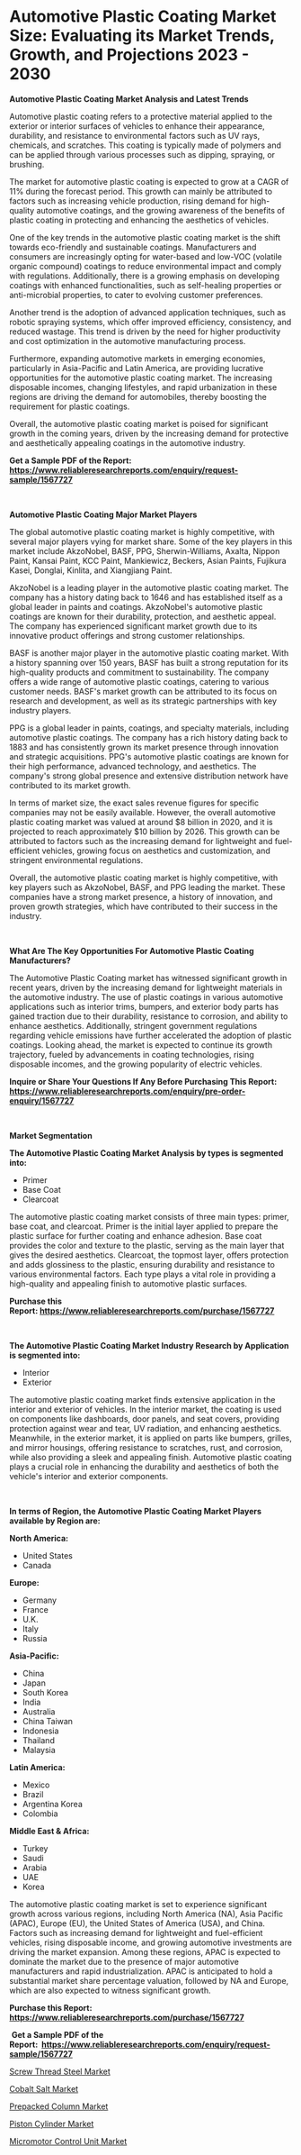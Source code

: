 <p><h1>Automotive Plastic Coating Market Size: Evaluating its Market Trends, Growth, and Projections 2023 - 2030</h1></p><p><strong>Automotive Plastic Coating Market Analysis and Latest Trends</strong></p>
<p><p>Automotive plastic coating refers to a protective material applied to the exterior or interior surfaces of vehicles to enhance their appearance, durability, and resistance to environmental factors such as UV rays, chemicals, and scratches. This coating is typically made of polymers and can be applied through various processes such as dipping, spraying, or brushing.</p><p>The market for automotive plastic coating is expected to grow at a CAGR of 11% during the forecast period. This growth can mainly be attributed to factors such as increasing vehicle production, rising demand for high-quality automotive coatings, and the growing awareness of the benefits of plastic coating in protecting and enhancing the aesthetics of vehicles.</p><p>One of the key trends in the automotive plastic coating market is the shift towards eco-friendly and sustainable coatings. Manufacturers and consumers are increasingly opting for water-based and low-VOC (volatile organic compound) coatings to reduce environmental impact and comply with regulations. Additionally, there is a growing emphasis on developing coatings with enhanced functionalities, such as self-healing properties or anti-microbial properties, to cater to evolving customer preferences.</p><p>Another trend is the adoption of advanced application techniques, such as robotic spraying systems, which offer improved efficiency, consistency, and reduced wastage. This trend is driven by the need for higher productivity and cost optimization in the automotive manufacturing process.</p><p>Furthermore, expanding automotive markets in emerging economies, particularly in Asia-Pacific and Latin America, are providing lucrative opportunities for the automotive plastic coating market. The increasing disposable incomes, changing lifestyles, and rapid urbanization in these regions are driving the demand for automobiles, thereby boosting the requirement for plastic coatings.</p><p>Overall, the automotive plastic coating market is poised for significant growth in the coming years, driven by the increasing demand for protective and aesthetically appealing coatings in the automotive industry.</p></p>
<p><strong>Get a Sample PDF of the Report:&nbsp; <a href="https://www.reliableresearchreports.com/enquiry/request-sample/1567727">https://www.reliableresearchreports.com/enquiry/request-sample/1567727</a></strong></p>
<p>&nbsp;</p>
<p><strong>Automotive Plastic Coating Major Market Players</strong></p>
<p><p>The global automotive plastic coating market is highly competitive, with several major players vying for market share. Some of the key players in this market include AkzoNobel, BASF, PPG, Sherwin-Williams, Axalta, Nippon Paint, Kansai Paint, KCC Paint, Mankiewicz, Beckers, Asian Paints, Fujikura Kasei, Donglai, Kinlita, and Xiangjiang Paint.</p><p>AkzoNobel is a leading player in the automotive plastic coating market. The company has a history dating back to 1646 and has established itself as a global leader in paints and coatings. AkzoNobel's automotive plastic coatings are known for their durability, protection, and aesthetic appeal. The company has experienced significant market growth due to its innovative product offerings and strong customer relationships.</p><p>BASF is another major player in the automotive plastic coating market. With a history spanning over 150 years, BASF has built a strong reputation for its high-quality products and commitment to sustainability. The company offers a wide range of automotive plastic coatings, catering to various customer needs. BASF's market growth can be attributed to its focus on research and development, as well as its strategic partnerships with key industry players.</p><p>PPG is a global leader in paints, coatings, and specialty materials, including automotive plastic coatings. The company has a rich history dating back to 1883 and has consistently grown its market presence through innovation and strategic acquisitions. PPG's automotive plastic coatings are known for their high performance, advanced technology, and aesthetics. The company's strong global presence and extensive distribution network have contributed to its market growth.</p><p>In terms of market size, the exact sales revenue figures for specific companies may not be easily available. However, the overall automotive plastic coating market was valued at around $8 billion in 2020, and it is projected to reach approximately $10 billion by 2026. This growth can be attributed to factors such as the increasing demand for lightweight and fuel-efficient vehicles, growing focus on aesthetics and customization, and stringent environmental regulations.</p><p>Overall, the automotive plastic coating market is highly competitive, with key players such as AkzoNobel, BASF, and PPG leading the market. These companies have a strong market presence, a history of innovation, and proven growth strategies, which have contributed to their success in the industry.</p></p>
<p>&nbsp;</p>
<p><strong>What Are The Key Opportunities For Automotive Plastic Coating Manufacturers?</strong></p>
<p><p>The Automotive Plastic Coating market has witnessed significant growth in recent years, driven by the increasing demand for lightweight materials in the automotive industry. The use of plastic coatings in various automotive applications such as interior trims, bumpers, and exterior body parts has gained traction due to their durability, resistance to corrosion, and ability to enhance aesthetics. Additionally, stringent government regulations regarding vehicle emissions have further accelerated the adoption of plastic coatings. Looking ahead, the market is expected to continue its growth trajectory, fueled by advancements in coating technologies, rising disposable incomes, and the growing popularity of electric vehicles.</p></p>
<p><strong>Inquire or Share Your Questions If Any Before Purchasing This Report: <a href="https://www.reliableresearchreports.com/enquiry/pre-order-enquiry/1567727">https://www.reliableresearchreports.com/enquiry/pre-order-enquiry/1567727</a></strong></p>
<p>&nbsp;</p>
<p><strong>Market Segmentation</strong></p>
<p><strong>The Automotive Plastic Coating Market Analysis by types is segmented into:</strong></p>
<p><ul><li>Primer</li><li>Base Coat</li><li>Clearcoat</li></ul></p>
<p><p>The automotive plastic coating market consists of three main types: primer, base coat, and clearcoat. Primer is the initial layer applied to prepare the plastic surface for further coating and enhance adhesion. Base coat provides the color and texture to the plastic, serving as the main layer that gives the desired aesthetics. Clearcoat, the topmost layer, offers protection and adds glossiness to the plastic, ensuring durability and resistance to various environmental factors. Each type plays a vital role in providing a high-quality and appealing finish to automotive plastic surfaces.</p></p>
<p><strong>Purchase this Report:&nbsp;<a href="https://www.reliableresearchreports.com/purchase/1567727">https://www.reliableresearchreports.com/purchase/1567727</a></strong></p>
<p>&nbsp;</p>
<p><strong>The Automotive Plastic Coating Market Industry Research by Application is segmented into:</strong></p>
<p><ul><li>Interior</li><li>Exterior</li></ul></p>
<p><p>The automotive plastic coating market finds extensive application in the interior and exterior of vehicles. In the interior market, the coating is used on components like dashboards, door panels, and seat covers, providing protection against wear and tear, UV radiation, and enhancing aesthetics. Meanwhile, in the exterior market, it is applied on parts like bumpers, grilles, and mirror housings, offering resistance to scratches, rust, and corrosion, while also providing a sleek and appealing finish. Automotive plastic coating plays a crucial role in enhancing the durability and aesthetics of both the vehicle's interior and exterior components.</p></p>
<p>&nbsp;</p>
<p><strong>In terms of Region, the Automotive Plastic Coating Market Players available by Region are:</strong></p>
<p>
    <p> <strong> North America: </strong>
        <ul>
            <li>United States</li>
            <li>Canada</li>
        </ul>
        </p> 
    <p> <strong> Europe: </strong>
        <ul>
            <li>Germany</li>
            <li>France</li>
            <li>U.K.</li>
            <li>Italy</li>
            <li>Russia</li>
        </ul>
        </p> 
    <p> <strong> Asia-Pacific: </strong>
        <ul>
            <li>China</li>
            <li>Japan</li>
            <li>South Korea</li>
            <li>India</li>
            <li>Australia</li>
            <li>China Taiwan</li>
            <li>Indonesia</li>
            <li>Thailand</li>
            <li>Malaysia</li>
        </ul>
        </p> 
    <p> <strong> Latin America: </strong>
        <ul>
            <li>Mexico</li>
            <li>Brazil</li>
            <li>Argentina Korea</li>
            <li>Colombia</li>
        </ul>
        </p> 
    <p> <strong> Middle East & Africa: </strong>
        <ul>
            <li>Turkey</li>
            <li>Saudi</li>
            <li>Arabia</li>
            <li>UAE</li>
            <li>Korea</li>
        </ul>
    </p>
    </p>
<p><p>The automotive plastic coating market is set to experience significant growth across various regions, including North America (NA), Asia Pacific (APAC), Europe (EU), the United States of America (USA), and China. Factors such as increasing demand for lightweight and fuel-efficient vehicles, rising disposable income, and growing automotive investments are driving the market expansion. Among these regions, APAC is expected to dominate the market due to the presence of major automotive manufacturers and rapid industrialization. APAC is anticipated to hold a substantial market share percentage valuation, followed by NA and Europe, which are also expected to witness significant growth.</p></p>
<p><strong>Purchase this Report: <a href="https://www.reliableresearchreports.com/purchase/1567727">https://www.reliableresearchreports.com/purchase/1567727</a></strong></p>
<p>&nbsp;<strong>Get a Sample PDF of the Report:&nbsp;&nbsp;<a href="https://www.reliableresearchreports.com/enquiry/request-sample/1567727">https://www.reliableresearchreports.com/enquiry/request-sample/1567727</a></strong></p>
<p><strong></strong></p>
<p><p><a href="https://medium.com/@board.cry.ball/screw-thread-steel-market-furnishes-information-on-market-share-market-trends-and-market-growth-731ad866a805">Screw Thread Steel Market</a></p><p><a href="https://medium.com/@favor.look.seal/cobalt-salt-market-the-key-to-successful-business-strategy-forecast-till-2030-7afc3d0111f0">Cobalt Salt Market</a></p><p><a href="https://www.linkedin.com/pulse/prepacked-column-market-insights-players-forecast-till-cnt1c/">Prepacked Column Market</a></p><p><a href="https://www.linkedin.com/pulse/piston-cylinder-market-size-share-global-analysis-report-qa2ac/">Piston Cylinder Market</a></p><p><a href="https://github.com/ashepherd82/Market-Research-Report-List-1/blob/main/micromotor-control-unit-market.md">Micromotor Control Unit Market</a></p></p>